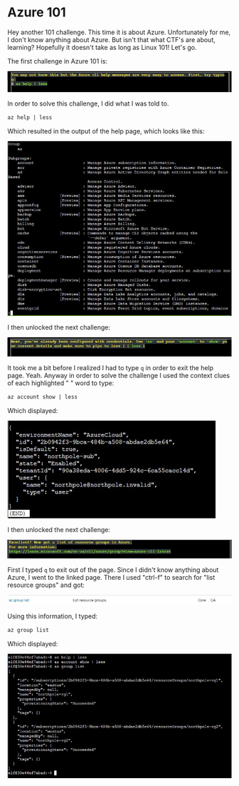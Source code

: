 # Azure 101
Hey another 101 challenge. This time it is about Azure. Unfortunately for me, I don't know anything about Azure. But isn't that what CTF's are about, learning? Hopefully it doesn't take as long as Linux 101! Let's go.

The first challenge in Azure 101 is:

![](../images/Azure-101-part-1.png)

In order to solve this challenge, I did what I was told to. 

```txt
az help | less
```

Which resulted in the output of the help page, which looks like this:

![](../images/Azure-101-output1.jpg)

I then unlocked the next challenge:

![](../images/Azure-101-part-2.png)

It took me a bit before I realized I had to type `q` in order to exit the help page. Yeah. Anyway in order to solve the challenge I used the context clues of each highlighted " " word to type:

```txt
az account show | less
```

Which displayed:

![](../images/Azure-101-output2.jpg)

I then unlocked the next challenge:

![](../images/Azure-101-part-3.png)

First I typed `q` to exit out of the page. Since I didn't know anything about Azure, I went to the linked page. There I used "ctrl-f" to search for "list resource groups" and got:

![](../images/Azure-101-part4.jpg)

Using this information, I typed: 

```txt
az group list
```

Which displayed:

![](../images/Azure-101-output3.jpg)


